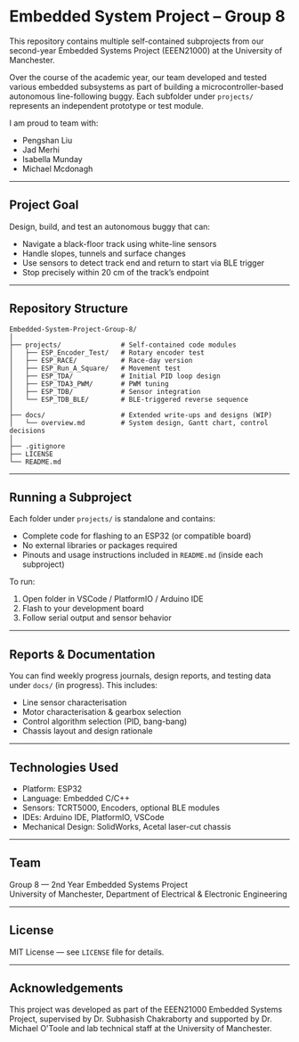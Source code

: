 # Embedded System Project – Group 8

This repository contains multiple self-contained subprojects from our second-year Embedded Systems Project (EEEN21000) at the University of Manchester.

Over the course of the academic year, our team developed and tested various embedded subsystems as part of building a microcontroller-based autonomous line-following buggy. Each subfolder under `projects/` represents an independent prototype or test module.

I am proud to team with: 
- Pengshan Liu
- Jad Merhi
- Isabella Munday
- Michael Mcdonagh



---

## Project Goal

Design, build, and test an autonomous buggy that can:
- Navigate a black-floor track using white-line sensors
- Handle slopes, tunnels and surface changes
- Use sensors to detect track end and return to start via BLE trigger
- Stop precisely within 20 cm of the track’s endpoint

---

## Repository Structure

```
Embedded-System-Project-Group-8/
│
├── projects/               # Self-contained code modules
│   ├── ESP_Encoder_Test/   # Rotary encoder test
│   ├── ESP_RACE/           # Race-day version
│   ├── ESP_Run_A_Square/   # Movement test
│   ├── ESP_TDA/            # Initial PID loop design
│   ├── ESP_TDA3_PWM/       # PWM tuning
│   ├── ESP_TDB/            # Sensor integration
│   └── ESP_TDB_BLE/        # BLE-triggered reverse sequence
│
├── docs/                   # Extended write-ups and designs (WIP)
│   └── overview.md         # System design, Gantt chart, control decisions
│
├── .gitignore
├── LICENSE
└── README.md
```

---

## Running a Subproject

Each folder under `projects/` is standalone and contains:
- Complete code for flashing to an ESP32 (or compatible board)
- No external libraries or packages required
- Pinouts and usage instructions included in `README.md` (inside each subproject)

To run:
1. Open folder in VSCode / PlatformIO / Arduino IDE
2. Flash to your development board
3. Follow serial output and sensor behavior

---

## Reports & Documentation

You can find weekly progress journals, design reports, and testing data under `docs/` (in progress). This includes:
- Line sensor characterisation
- Motor characterisation & gearbox selection
- Control algorithm selection (PID, bang-bang)
- Chassis layout and design rationale

---

## Technologies Used

- Platform: ESP32
- Language: Embedded C/C++
- Sensors: TCRT5000, Encoders, optional BLE modules
- IDEs: Arduino IDE, PlatformIO, VSCode
- Mechanical Design: SolidWorks, Acetal laser-cut chassis

---

## Team

Group 8 — 2nd Year Embedded Systems Project  
University of Manchester, Department of Electrical & Electronic Engineering

---

## License

MIT License — see `LICENSE` file for details.

---

## Acknowledgements

This project was developed as part of the EEEN21000 Embedded Systems Project, supervised by Dr. Subhasish Chakraborty and supported by Dr. Michael O'Toole and lab technical staff at the University of Manchester.
